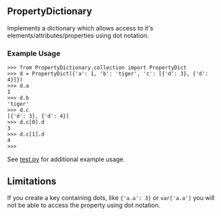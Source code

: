 ## PropertyDictionary
Implements a dictionary which allows access to it's elements/attributes/properties using dot notation.

### Example Usage

```
>>> from PropertyDictionary.collection import PropertyDict
>>> d = PropertyDict({'a': 1, 'b': 'tiger', 'c': [{'d': 3}, {'d': 4}]})
>>> d.a
1
>>> d.b
'tiger'
>>> d.c
[{'d': 3}, {'d': 4}]
>>> d.c[0].d
3
>>> d.c[1].d
4
>>> 
```

See [test.py](test.py) for additional example usage.

## Limitations
If you create a key containing dots, like ```{'a.a': 3}``` or ```var['a.a']``` you will not be able to access the property using dot notation.

